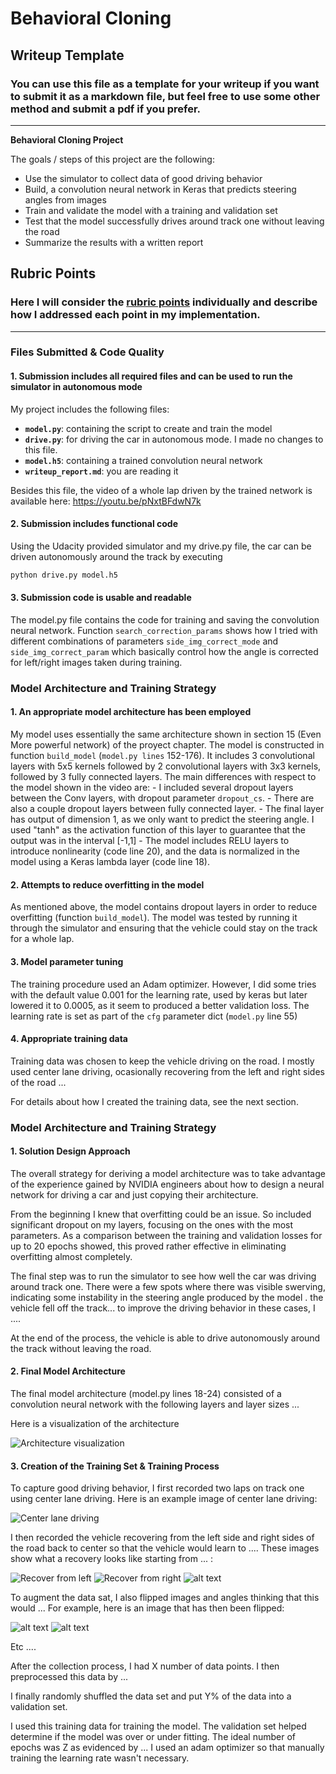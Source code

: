 # **Behavioral Cloning** 

## Writeup Template

### You can use this file as a template for your writeup if you want to submit it as a markdown file, but feel free to use some other method and submit a pdf if you prefer.

---

**Behavioral Cloning Project**

The goals / steps of this project are the following:
* Use the simulator to collect data of good driving behavior
* Build, a convolution neural network in Keras that predicts steering angles from images
* Train and validate the model with a training and validation set
* Test that the model successfully drives around track one without leaving the road
* Summarize the results with a written report


[//]: # (Image References)

[image1]: ./examples/model.png "Model Visualization"
[image2]: ./examples/center_lane_driving.jpg "Center Lane Driving"
[image3]: ./examples/recover_left.jpg "Recover from left"
[image4]: ./examples/recover_right.jpg "Recovery from right"
[image5]: ./examples/placeholder_small.png "Recovery Image"
[image6]: ./examples/placeholder_small.png "Normal Image"
[image7]: ./examples/placeholder_small.png "Flipped Image"

## Rubric Points
### Here I will consider the [rubric points](https://review.udacity.com/#!/rubrics/432/view) individually and describe how I addressed each point in my implementation.  

---
### Files Submitted & Code Quality

#### 1. Submission includes all required files and can be used to run the simulator in autonomous mode

My project includes the following files:
* **`model.py`**: containing the script to create and train the model
* **`drive.py`**: for driving the car in autonomous mode. I made no changes to this file.
* **`model.h5`**: containing a trained convolution neural network 
* **`writeup_report.md`**: you are reading it

Besides this file, the video of a whole lap driven by the trained network is available here: https://youtu.be/pNxtBFdwN7k


#### 2. Submission includes functional code
Using the Udacity provided simulator and my drive.py file, the car can be driven autonomously around the track by executing 
```sh
python drive.py model.h5
```

#### 3. Submission code is usable and readable

The model.py file contains the code for training and saving the convolution neural network. 
Function `search_correction_params` shows how I tried with different combinations of parameters `side_img_correct_mode` and `side_img_correct_param` 
which basically control how the angle is corrected for left/right images taken during training. 

### Model Architecture and Training Strategy

#### 1. An appropriate model architecture has been employed

My model uses essentially the same architecture shown in section 15 (Even More powerful network) of the proyect chapter.
The model is constructed in function `build_model` (`model.py lines` 152-176). 
It includes 3 convolutional layers with 5x5 kernels followed by 2 convolutional layers with 3x3 kernels, followed by 3 fully connected layers. 
The main differences with respect to the model shown in the video are: 
    - I included several dropout layers between the Conv layers, with dropout parameter `dropout_cs`. 
    - There are also a couple dropout layers between fully connected layer.
    - The final layer has output of dimension 1, as we only want to predict the steering angle. I used "tanh" as the activation function of this layer to guarantee that the output was in the interval [-1,1]
    - The model includes RELU layers to introduce nonlinearity (code line 20), and the data is normalized in the model using a Keras lambda layer (code line 18). 

#### 2. Attempts to reduce overfitting in the model

As mentioned above, the model contains dropout layers in order to reduce overfitting (function `build_model`). 
The model was tested by running it through the simulator and ensuring that the vehicle could stay on the track for a whole lap.

#### 3. Model parameter tuning

The training procedure used an Adam optimizer. However, I did some tries with the default value 0.001 for the learning rate, used by keras but later lowered it to 0.0005, 
as it seem to produced a better validation loss.
The learning rate is set as part of the `cfg` parameter dict (`model.py` line 55) 

#### 4. Appropriate training data

Training data was chosen to keep the vehicle driving on the road. I mostly used center lane driving, ocasionally recovering from the left and right sides of the road ... 

For details about how I created the training data, see the next section. 

### Model Architecture and Training Strategy

#### 1. Solution Design Approach

The overall strategy for deriving a model architecture was to take advantage of the experience gained by NVIDIA engineers about how to design 
a neural network for driving a car and just copying their architecture. 

From the beginning I knew that overfitting could be an issue. So included significant dropout on my layers, focusing on the ones with the most parameters.
As a comparison between the training and validation losses for up to 20 epochs showed, this proved rather effective in eliminating overfitting almost completely. 


The final step was to run the simulator to see how well the car was driving around track one. There were a few spots where there was visible swerving, indicating 
some instability in the steering angle produced by the model . 
 the vehicle fell off the track... to improve the driving behavior in these cases, I ....

At the end of the process, the vehicle is able to drive autonomously around the track without leaving the road.

#### 2. Final Model Architecture

The final model architecture (model.py lines 18-24) consisted of a convolution neural network with the following layers and layer sizes ...

Here is a visualization of the architecture 

![Architecture visualization][image1]

#### 3. Creation of the Training Set & Training Process

To capture good driving behavior, I first recorded two laps on track one using center lane driving. Here is an example image of center lane driving:

![Center lane driving][image2]

I then recorded the vehicle recovering from the left side and right sides of the road back to center so that the vehicle would learn to .... These images show what a recovery looks like starting from ... :

![Recover from left][image3]
![Recover from right][image4]
![alt text][image5]

To augment the data sat, I also flipped images and angles thinking that this would ... For example, here is an image that has then been flipped:

![alt text][image6]
![alt text][image7]

Etc ....

After the collection process, I had X number of data points. I then preprocessed this data by ...


I finally randomly shuffled the data set and put Y% of the data into a validation set. 

I used this training data for training the model. The validation set helped determine if the model was over or under fitting. The ideal number of epochs was Z as evidenced by ... I used an adam optimizer so that manually training the learning rate wasn't necessary.
